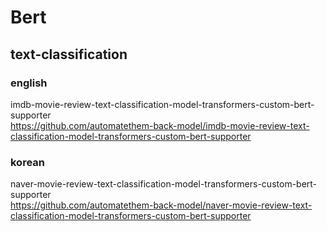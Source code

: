 # Bert

## text-classification

### english

imdb-movie-review-text-classification-model-transformers-custom-bert-supporter  
https://github.com/automatethem-back-model/imdb-movie-review-text-classification-model-transformers-custom-bert-supporter

### korean

naver-movie-review-text-classification-model-transformers-custom-bert-supporter  
https://github.com/automatethem-back-model/naver-movie-review-text-classification-model-transformers-custom-bert-supporter
